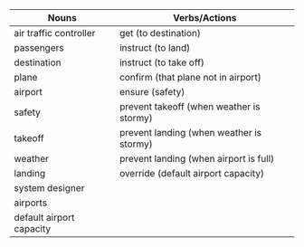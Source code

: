 Nouns | Verbs/Actions
--- | ---
air traffic controller | get (to destination)
passengers | instruct (to land)
destination | instruct (to take off)
plane | confirm (that plane not in airport)
airport | ensure (safety)
safety | prevent takeoff (when weather is stormy)
takeoff | prevent landing (when weather is stormy)
weather | prevent landing (when airport is full)
landing | override (default airport capacity)
system designer |
airports |
default airport capacity |
